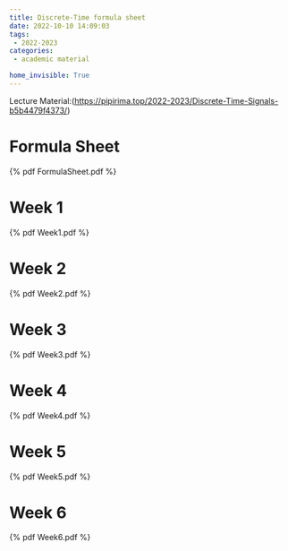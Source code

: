 ```yaml
---
title: Discrete-Time formula sheet
date: 2022-10-10 14:09:03
tags:
 - 2022-2023
categories: 
 - academic material

home_invisible: True
---
```


Lecture Material:(https://pipirima.top/2022-2023/Discrete-Time-Signals-b5b4479f4373/)

# Formula Sheet
{% pdf  FormulaSheet.pdf %}

# Week 1
{% pdf  Week1.pdf %}

# Week 2
{% pdf  Week2.pdf %}

# Week 3
{% pdf  Week3.pdf %}

# Week 4
{% pdf  Week4.pdf %}

# Week 5
{% pdf  Week5.pdf %}

# Week 6
{% pdf  Week6.pdf %}
